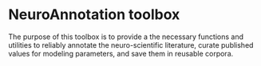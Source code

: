 # NeuroAnnotation toolbox

The purpose of this toolbox is to provide a the necessary functions and utilities to reliably annotate the neuro-scientific literature, curate published values for modeling parameters, and save them in reusable corpora.
